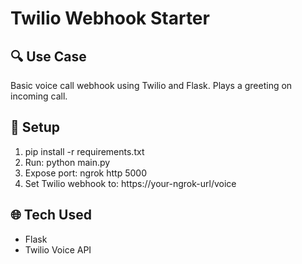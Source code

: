 # Twilio Webhook Starter

## 🔍 Use Case
Basic voice call webhook using Twilio and Flask. Plays a greeting on incoming call.

## 🚀 Setup
1. pip install -r requirements.txt
2. Run: python main.py
3. Expose port: ngrok http 5000
4. Set Twilio webhook to: https://your-ngrok-url/voice

## 🌐 Tech Used
- Flask
- Twilio Voice API


